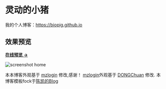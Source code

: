# 灵动的小猪

我的个人博客：<https://biopig.github.io>


## 效果预览

**[在线预览 &rarr;](https://biopig.github.io)**

![screenshot home](https://biopig.github.io/assets/images/screenshots/home1.png)


本本博客外观基于 [mzlogin](https://mazhuang.org) 修改,感谢！
[mzlogin](https://mazhuang.org)外观基于 [DONGChuan](https://dongchuan.github.io) 修改.
本博客模板fock于[陈凯的Blog](https://mojingman.github.io/)

[1]: https://github.com/mzlogin/chinese-copywriting-guidelines
[2]: https://help.github.com/articles/setting-up-your-pages-site-locally-with-jekyll/
[3]: https://github.com/mzlogin/mzlogin.github.io/issues/2
